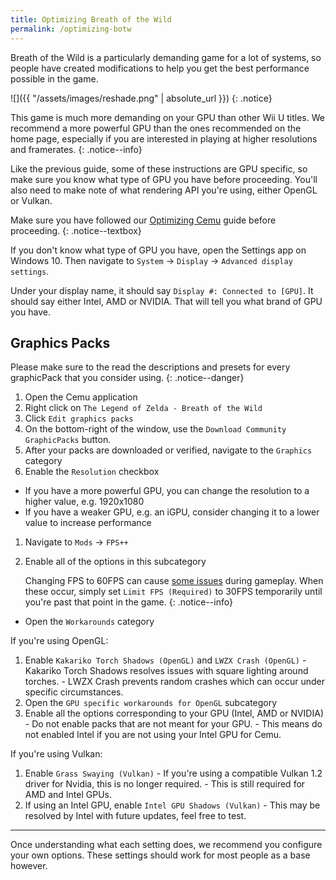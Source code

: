 ```yaml
---
title: Optimizing Breath of the Wild
permalink: /optimizing-botw
---
```


<!--{% include toc title="Table of Contents" %}-->

Breath of the Wild is a particularly demanding game for a lot of systems, so people have created modifications to help you get the best performance possible in the game.

![]({{ "/assets/images/reshade.png" | absolute_url }})
{: .notice}

This game is much more demanding on your GPU than other Wii U titles. We recommend a more powerful GPU than the ones recommended on the home page, especially if you are interested in playing at higher resolutions and framerates.
{: .notice--info}

Like the previous guide, some of these instructions are GPU specific, so make sure you know what type of GPU you have before proceeding. You'll also need to make note of what rendering API you're using, either OpenGL or Vulkan.

Make sure you have followed our [Optimizing Cemu](optimizing-cemu) guide before proceeding.
{: .notice--textbox}

If you don't know what type of GPU you have, open the Settings app on Windows 10. Then navigate to `System` -> `Display` -> `Advanced display settings`.

Under your display name, it should say `Display #: Connected to [GPU]`. It should say either Intel, AMD or NVIDIA. That will tell you what brand of GPU you have.

## Graphics Packs

Please make sure to the read the descriptions and presets for every graphicPack that you consider using.
{: .notice--danger}

1. Open the Cemu application
1. Right click on `The Legend of Zelda - Breath of the Wild`
1. Click `Edit graphics packs`
1. On the bottom-right of the window, use the `Download Community GraphicPacks` button.
1. After your packs are downloaded or verified, navigate to the `Graphics` category
1. Enable the `Resolution` checkbox
  - If you have a more powerful GPU, you can change the resolution to a higher value, e.g. 1920x1080
  - If you have a weaker GPU, e.g. an iGPU, consider changing it to a lower value to increase performance
1. Navigate to `Mods` -> `FPS++`
1. Enable all of the options in this subcategory

    Changing FPS to 60FPS can cause [some issues](https://wiki.cemu.info/wiki/The_Legend_of_Zelda:_Breath_of_the_Wild#Issues_arising_by_using_FPS.2B.2B_or_static_FPS.2B.2B) during gameplay. When these occur, simply set `Limit FPS (Required)` to 30FPS temporarily until you're past that point in the game.
    {: .notice--info}

- Open the `Workarounds` category

If you're using OpenGL:
  1. Enable `Kakariko Torch Shadows (OpenGL)` and `LWZX Crash (OpenGL)`
    - Kakariko Torch Shadows resolves issues with square lighting around torches.
    - LWZX Crash prevents random crashes which can occur under specific circumstances.
  1. Open the `GPU specific workarounds for OpenGL` subcategory
  1. Enable all the options corresponding to your GPU (Intel, AMD or NVIDIA)
    - Do not enable packs that are not meant for your GPU.
    - This means do not enabled Intel if you are not using your Intel GPU for Cemu.

If you're using Vulkan:
  1. Enable `Grass Swaying (Vulkan)`
    - If you're using a compatible Vulkan 1.2 driver for Nvidia, this is no longer required.
    - This is still required for AMD and Intel GPUs.
  1. If using an Intel GPU, enable `Intel GPU Shadows (Vulkan)`
    - This may be resolved by Intel with future updates, feel free to test.

---

Once understanding what each setting does, we recommend you configure your own options. These settings should work for most people as a base however.
